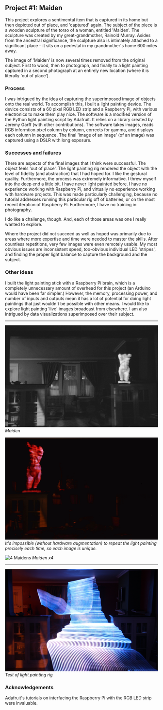 ## Project #1: Maiden

This project explores a sentimental item that is captured in its home but then depicted out of place, and 'captured' again. The subject of the piece is a wooden sculpture of the torso of a woman, entitled 'Maiden'. The sculpture was created by my great-grandmother, Rainold Murray. Asides from the ancestral significance, the sculpture also is intimately attached to a significant place – it sits on a pedestal in my grandmother's home 600 miles away.

The image of 'Maiden' is now several times removed from the original subject. First to wood, then to photograph, and finally to a light painting captured in a second photograph at an entirely new location (where it is literally 'out of place').

### Process

I was intrigued by the idea of capturing the superimposed image of objects onto the real world. To accomplish this, I built a light painting device. The device consists of a 60 pixel RGB LED strip and a Raspberry Pi, with various electronics to make them play nice. The software is a modified version of the Python light painting script by Adafruit. It relies on a library created by Jeremy Garff (with other contributions). The software takes images, reads RGB informtion pixel column by column, corrects for gamma, and displays each column in sequence. The final 'image of an image' (of an image) was captured using a DSLR with long exposure.

### Successes and failures

There are aspects of the final images that I think were successful. The object feels 'out of place'. The light painting rig rendered the object with the level of fidelity (and abstraction) that I had hoped for. I like the gestural quality. Furthermore, the process was extremely informative. I threw myself into the deep end a little bit. I have never light painted before. I have no experience working with Raspberry Pi, and virtually no experience working with hardware projects. This was made particularly challenging, because no tutorial addresses running this particular rig off of batteries, or on the most recent iteration of Raspberry Pi. Furthermore, I have no training in photography.

I do like a challenge, though. And, each of those areas was one I really wanted to explore.

Where the project did not succeed as well as hoped was primarily due to areas where more expertise and time were needed to master the skills. After countless repetitions, very few images were even remotely usable. My most obvious issues are inconsistent speed, too-obvious individual LED 'stripes', and finding the proper light balance to capture the background and the subject.

### Other ideas

I built the light painting stick with a Raspberry Pi brain, which is a completely unnecessary amount of overhead for this project (an Arduino would have been far simpler.) However, the memory, processing power, and number of inputs and outputs mean it has a lot of potential for doing light paintings that just wouldn't be possible with other means. I would like to explore light painting 'live' images broadcast from elsewhere. I am also intrigued by data visualizations superimposed over their subject.


---

![Maiden](./media/project1/project1.jpg)
*Maiden*

![Dancing Maiden](./media/project1/project1.gif) 
*It's impossible (without hardware augmentation) to repeat the light painting precisely each time, so each image is unique.*

![4 Maidens](./media/project1/project1-2.jpg)
*Maiden x4*

---

![Rig Test](./media/project1/rigtest.jpg)  
*Test of light painting rig*

### Acknowledgements

Adafruit's tutorials on interfacing the Raspberry Pi with the RGB LED strip were invaluable.